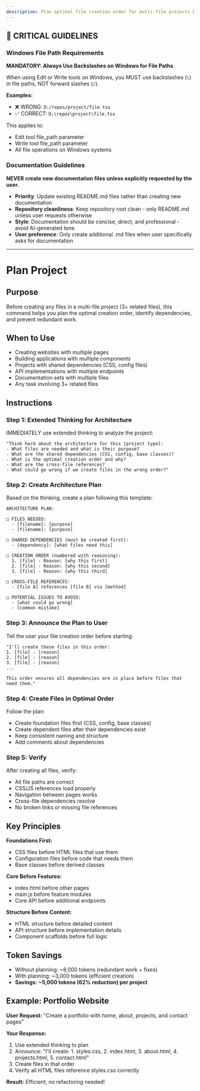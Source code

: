 ```yaml
---
description: Plan optimal file creation order for multi-file projects before implementation
---
```


## 🚨 CRITICAL GUIDELINES

### Windows File Path Requirements

**MANDATORY: Always Use Backslashes on Windows for File Paths**

When using Edit or Write tools on Windows, you MUST use backslashes (`\`) in file paths, NOT forward slashes (`/`).

**Examples:**
- ❌ WRONG: `D:/repos/project/file.tsx`
- ✅ CORRECT: `D:\repos\project\file.tsx`

This applies to:
- Edit tool file_path parameter
- Write tool file_path parameter
- All file operations on Windows systems


### Documentation Guidelines

**NEVER create new documentation files unless explicitly requested by the user.**

- **Priority**: Update existing README.md files rather than creating new documentation
- **Repository cleanliness**: Keep repository root clean - only README.md unless user requests otherwise
- **Style**: Documentation should be concise, direct, and professional - avoid AI-generated tone
- **User preference**: Only create additional .md files when user specifically asks for documentation


---

# Plan Project

## Purpose
Before creating any files in a multi-file project (3+ related files), this command helps you plan the optimal creation order, identify dependencies, and prevent redundant work.

## When to Use
- Creating websites with multiple pages
- Building applications with multiple components
- Projects with shared dependencies (CSS, config files)
- API implementations with multiple endpoints
- Documentation sets with multiple files
- Any task involving 3+ related files

## Instructions

### Step 1: Extended Thinking for Architecture
IMMEDIATELY use extended thinking to analyze the project:

```
"Think hard about the architecture for this [project type]:
- What files are needed and what is their purpose?
- What are the shared dependencies (CSS, config, base classes)?
- What is the optimal creation order and why?
- What are the cross-file references?
- What could go wrong if we create files in the wrong order?"
```

### Step 2: Create Architecture Plan
Based on the thinking, create a plan following this template:

```
ARCHITECTURE PLAN:

□ FILES NEEDED:
  - [filename]: [purpose]
  - [filename]: [purpose]

□ SHARED DEPENDENCIES (must be created first):
  - [dependency]: [what files need this]

□ CREATION ORDER (numbered with reasoning):
  1. [file] - Reason: [why this first]
  2. [file] - Reason: [why this second]
  3. [file] - Reason: [why this third]

□ CROSS-FILE REFERENCES:
  - [file A] references [file B] via [method]

□ POTENTIAL ISSUES TO AVOID:
  - [what could go wrong]
  - [common mistake]
```

### Step 3: Announce the Plan to User
Tell the user your file creation order before starting:

```
"I'll create these files in this order:
1. [file] - [reason]
2. [file] - [reason]
3. [file] - [reason]
...

This order ensures all dependencies are in place before files that need them."
```

### Step 4: Create Files in Optimal Order
Follow the plan:
- Create foundation files first (CSS, config, base classes)
- Create dependent files after their dependencies exist
- Keep consistent naming and structure
- Add comments about dependencies

### Step 5: Verify
After creating all files, verify:
- All file paths are correct
- CSS/JS references load properly
- Navigation between pages works
- Cross-file dependencies resolve
- No broken links or missing file references

## Key Principles

**Foundations First:**
- CSS files before HTML files that use them
- Configuration files before code that needs them
- Base classes before derived classes

**Core Before Features:**
- index.html before other pages
- main.js before feature modules
- Core API before additional endpoints

**Structure Before Content:**
- HTML structure before detailed content
- API structure before implementation details
- Component scaffolds before full logic

## Token Savings
- Without planning: ~8,000 tokens (redundant work + fixes)
- With planning: ~3,000 tokens (efficient creation)
- **Savings: ~5,000 tokens (62% reduction) per project**

## Example: Portfolio Website

**User Request:** "Create a portfolio with home, about, projects, and contact pages"

**Your Response:**
1. Use extended thinking to plan
2. Announce: "I'll create: 1. styles.css, 2. index.html, 3. about.html, 4. projects.html, 5. contact.html"
3. Create files in that order
4. Verify all HTML files reference styles.css correctly

**Result:** Efficient, no refactoring needed!
